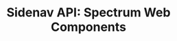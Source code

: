 ---
layout: api.njk
title: 'Sidenav API: Spectrum Web Components'
displayName: Sidenav
componentName: sidenav
componentHeading: sp-sidenav
tags:
- component-api
---